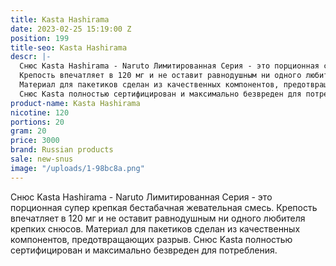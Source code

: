 ```yaml
---
title: Kasta Hashirama
date: 2023-02-25 15:19:00 Z
position: 199
title-seo: Kasta Hashirama
descr: |-
  Снюс Kasta Hashirama - Naruto Лимитированная Серия - это порционная супер крепкая бестабачная жевательная смесь.
  Крепость впечатляет в 120 мг и не оставит равнодушным ни одного любителя крепких снюсов.
  Материал для пакетиков сделан из качественных компонентов, предотвращающих разрыв.
  Снюс Kasta полностью сертифицирован и максимально безвреден для потребления.
product-name: Kasta Hashirama
nicotine: 120
portions: 20
gram: 20
price: 3000
brand: Russian products
sale: new-snus
image: "/uploads/1-98bc8a.png"
---
```


Снюс Kasta Hashirama - Naruto Лимитированная Серия - это порционная супер крепкая бестабачная жевательная смесь.
Крепость впечатляет в 120 мг и не оставит равнодушным ни одного любителя крепких снюсов.
Материал для пакетиков сделан из качественных компонентов, предотвращающих разрыв.
Снюс Kasta полностью сертифицирован и максимально безвреден для потребления.